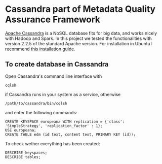 # Cassandra part of Metadata Quality Assurance Framework

[Apache Cassandra](http://cassandra.apache.org/) is a NoSQL database fits for big data, and works nicely with Hadoop and Spark. In this project we tested the functionalities with version 2.2.5 of the standard Apache version. For installation in Ubuntu I recommend [this installation guide](https://www.digitalocean.com/community/tutorials/how-to-install-cassandra-and-run-a-single-node-cluster-on-ubuntu-14-04).

## To create database in Cassandra

Open Cassandra's command line interface with

    cqlsh

if Cassandra runs in your system as a service, otherwise 

    /path/to/cassandra/bin/cqlsh

and enter the following commands:

    CREATE KEYSPACE europeana WITH replication = {'class': 'SimpleStrategy', 'replication_factor' : 1};
    USE europeana;
    CREATE TABLE edm (id text, content text, PRIMARY KEY (id));

To check wether everything has been created:

    DESCRIBE keyspaces;
    DESCRIBE tables;
